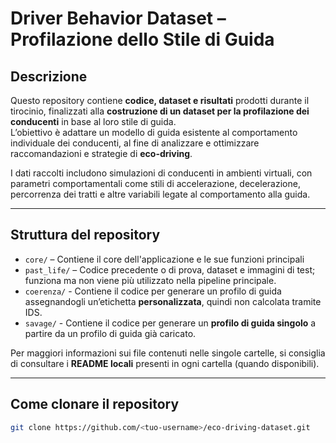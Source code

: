 # Driver Behavior Dataset – Profilazione dello Stile di Guida

## Descrizione

Questo repository contiene **codice, dataset e risultati** prodotti durante il tirocinio, finalizzati alla **costruzione di un dataset per la profilazione dei conducenti** in base al loro stile di guida.  
L’obiettivo è adattare un modello di guida esistente al comportamento individuale dei conducenti, al fine di analizzare e ottimizzare raccomandazioni e strategie di **eco-driving**.

I dati raccolti includono simulazioni di conducenti in ambienti virtuali, con parametri comportamentali come stili di accelerazione, decelerazione, percorrenza dei tratti e altre variabili legate al comportamento alla guida.

---

## Struttura del repository

- `core/` – Contiene il core dell'applicazione e le sue funzioni principali   
- `past_life/` – Codice precedente o di prova, dataset e immagini di test; funziona ma non viene più utilizzato nella pipeline principale.
- `coerenza/` - Contiene il codice per generare un profilo di guida assegnandogli un’etichetta **personalizzata**, quindi non calcolata tramite IDS.
- `savage/` - Contiene il codice per generare un **profilo di guida singolo** a partire da un profilo di guida già caricato.


Per maggiori informazioni sui file contenuti nelle singole cartelle, si consiglia di consultare i **README locali** presenti in ogni cartella (quando disponibili).

---

## Come clonare il repository

```bash
git clone https://github.com/<tuo-username>/eco-driving-dataset.git
